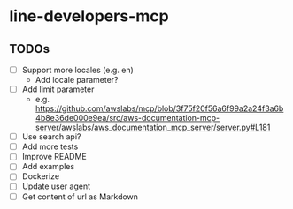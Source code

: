 # line-developers-mcp

## TODOs

- [ ] Support more locales (e.g. en)
  - Add locale parameter?
- [ ] Add limit parameter
  - e.g. https://github.com/awslabs/mcp/blob/3f75f20f56a6f99a2a24f3a6b4b8e36de000e9ea/src/aws-documentation-mcp-server/awslabs/aws_documentation_mcp_server/server.py#L181
- [ ] Use search api?
- [ ] Add more tests
- [ ] Improve README
- [ ] Add examples
- [ ] Dockerize
- [ ] Update user agent
- [ ] Get content of url as Markdown
